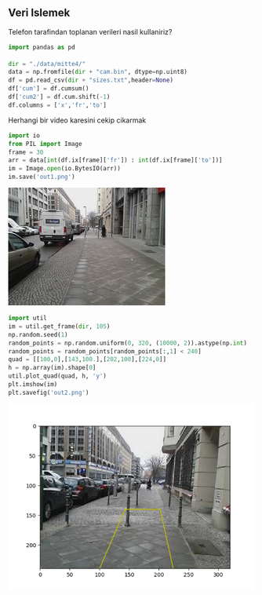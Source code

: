
## Veri Islemek

Telefon tarafindan toplanan verileri nasil kullaniriz? 

```python
import pandas as pd

dir = "./data/mitte4/"
data = np.fromfile(dir + "cam.bin", dtype=np.uint8)
df = pd.read_csv(dir + "sizes.txt",header=None)
df['cum'] = df.cumsum()
df['cum2'] = df.cum.shift(-1)
df.columns = ['x','fr','to']
```

Herhangi bir video karesini cekip cikarmak


```python
import io
from PIL import Image
frame = 30
arr = data[int(df.ix[frame]['fr']) : int(df.ix[frame]['to'])]
im = Image.open(io.BytesIO(arr))
im.save('out1.png')
```

![](out1.png)


```python
import util
im = util.get_frame(dir, 105)
np.random.seed(1)
random_points = np.random.uniform(0, 320, (10000, 2)).astype(np.int)
random_points = random_points[random_points[:,1] < 240]
quad = [[100,0],[143,100.],[202,100],[224,0]]
h = np.array(im).shape[0]
util.plot_quad(quad, h, 'y')
plt.imshow(im)
plt.savefig('out2.png')
```

![](out2.png)















